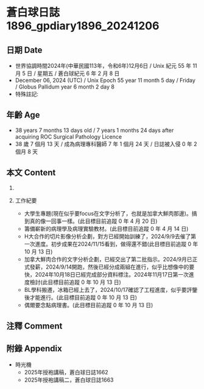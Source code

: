 [_metadata_:encoding]: - "utf-8"
[_metadata_:language]: - "zh-Hant-TW"
[_metadata_:fileformat]: - "markdown"
[_metadata_:MIME_type]: - "text/plain"
[_metadata_:markdown_version]: - "commonmark version 0.30"
[_metadata_:markdown_spec]: - "https://spec.commonmark.org/0.30/"

# 蒼白球日誌1896_gpdiary1896_20241206 #

## 日期 Date ##

* 世界協調時間2024年(中華民國113年，令和6年)12月6日 / Unix 紀元 55 年 11 月 5 日 / 星期五 / 蒼白球紀元 6 年 2 月 8 日
* December 06, 2024 (UTC) / Unix Epoch 55 year 11 month 5 day / Friday / Globus Pallidum year 6 month 2 day 8
* 特殊註記:

## 年齡 Age ##

* 38 years 7 months 13 days old / 7 years 1 months 24 days after acquiring ROC Surgical Pathology Licence
* 38 歲 7 個月 13 天 / 成為病理專科醫師 7 年 1 個月 24 天 / 日誌被入侵 0 年 2 個月 8 天

## 本文 Content ##

1. 

2. 工作紀要

    - 大學生專題(現在似乎要focus在文字分析了，也就是加拿大鮮肉那邊)。搞到真的像一回事一樣。(此目標目前追蹤 0 年 4 月 20 日)
    - 籌備嶄新的病理學及病理實驗教材。(此目標目前追蹤 0 年 4 月 14 日)
    - H大合作的切片影像分析企劃，對方已經開始訓練了，2024/9/9去催了第一次進度。初步成果在2024/11/15看到，做得還不錯(此目標目前追蹤 0 年 10 月 13 日)
    - 加拿大鮮肉合作的文字分析企劃，已經交出了第二批指示。2024/9月已正式發薪，2024/9/14開跑，然後已經分成兩組在進行，似乎比想像中的要快，2024年10月18日已經完成部分資料標注。2024年11月17日第一次進度檢討(此目標目前追蹤 0 年 10 月 13 日)
    - BL學科搬遷，冰箱已經上去了，2024/10/17確認了工程進度，似乎要評鑒後才能進行。(此目標目前追蹤 0 年 10 月 13 日)
    - 偶爾要念點病理書。(此目標目前追蹤 0 年 10 月 13 日)

## 注釋 Comment ##


## 附錄 Appendix ##

* 時光機
    - 2025年授袍講稿，蒼白球日誌1662
    - 2025年授袍講稿二，蒼白球日誌1663
